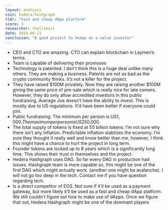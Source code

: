 ```yaml
---
layout: analysis
coin: hedera-hashgraph
tldr: "Fast and cheap dApp platform"
score: 3
researcher: thellimist
date: 2018-08-11
conclusion: "A good project to hedge as a value investor"
---
```


- CEO and CTO are amazing. CTO can explain blockchain in Laymen’s terms. 
- Team is capable of delivering their promoses
- Technology is patented. I don’t think this is a huge deal unlike many others. They are making a business. Patents are not as bad as the crypto community thinks. It’s not a killer for the project. 
- They have raised $100M privately. Now they are raising another $100M giving the same price of pre-sale which is really nice for late comers. However, they do only allow accredited investors in this public fundraising. Average Joe doesn’t have the ability to invest. This is mostly due to US regulations. It’d have been better if everyone could join.
- Public fundraising: The minimum per person is US$1,000. The maximum per person is US$250,000.
- The total supply of tokens is fixed at 50 billion tokens. I’m not sure why there isn’t any inflation. Predictable inflation stablizes the economy. I’m sure they thought it really well and know better than me, however, I think this might have a chance to hurt the project in long term. 
- Founder tokens are locked up to 8 years which is a significantly long time. This shows their trust in themselves and the project.
- Hedera Hashgraph uses DAG. So far every DAG in production had issues. Hashgraph team is more capable so, this might be one of the first DAG which might actually work. (another one might be avalanche). I will not go too deep in the tech. Contact me if you have question regarding tech.
- Is a direct competitor of EOS. Not sure if it’ll be used as a payment gateway, but more likely it’ll be used as a fast and cheap dApp platform. We still couldn’t figure out how to make use of dApps. Once we figure that out, Hedera Hashgraph might be one of the dominant players
